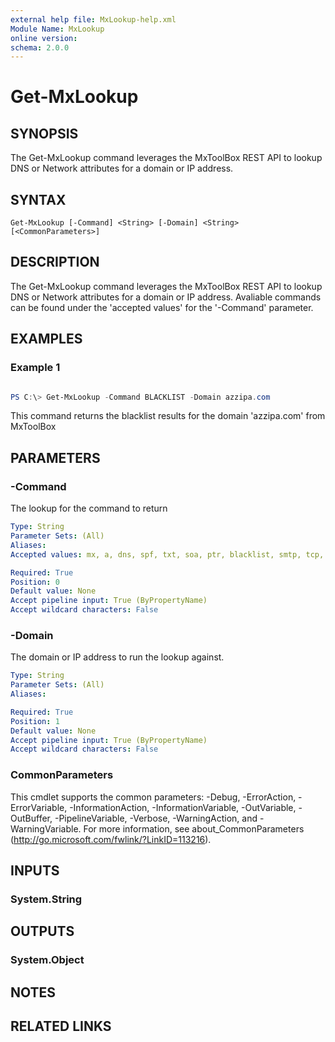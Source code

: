 ```yaml
---
external help file: MxLookup-help.xml
Module Name: MxLookup
online version:
schema: 2.0.0
---
```


# Get-MxLookup

## SYNOPSIS
The Get-MxLookup command leverages the MxToolBox REST API to lookup DNS or Network attributes for a domain or IP address.

## SYNTAX

```
Get-MxLookup [-Command] <String> [-Domain] <String> [<CommonParameters>]
```

## DESCRIPTION
The Get-MxLookup command leverages the MxToolBox REST API to lookup DNS or Network attributes for a domain or IP address. Avaliable commands can be found under the 'accepted values' for the '-Command' parameter. 

## EXAMPLES

### Example 1

```powershell

PS C:\> Get-MxLookup -Command BLACKLIST -Domain azzipa.com

```

This command returns the blacklist results for the domain 'azzipa.com' from MxToolBox

## PARAMETERS

### -Command

The lookup for the command to return

```yaml
Type: String
Parameter Sets: (All)
Aliases:
Accepted values: mx, a, dns, spf, txt, soa, ptr, blacklist, smtp, tcp, http, https, ping, trace

Required: True
Position: 0
Default value: None
Accept pipeline input: True (ByPropertyName)
Accept wildcard characters: False
```

### -Domain

The domain or IP address to run the lookup against. 

```yaml
Type: String
Parameter Sets: (All)
Aliases:

Required: True
Position: 1
Default value: None
Accept pipeline input: True (ByPropertyName)
Accept wildcard characters: False
```

### CommonParameters
This cmdlet supports the common parameters: -Debug, -ErrorAction, -ErrorVariable, -InformationAction, -InformationVariable, -OutVariable, -OutBuffer, -PipelineVariable, -Verbose, -WarningAction, and -WarningVariable.
For more information, see about_CommonParameters (http://go.microsoft.com/fwlink/?LinkID=113216).

## INPUTS

### System.String


## OUTPUTS

### System.Object

## NOTES

## RELATED LINKS
